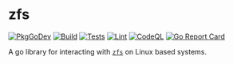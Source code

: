 # zfs

[![PkgGoDev](https://pkg.go.dev/badge/github.com/tuxdude/zfs)](https://pkg.go.dev/github.com/tuxdude/zfs) [![Build](https://github.com/Tuxdude/zfs/actions/workflows/build.yml/badge.svg)](https://github.com/Tuxdude/zfs/actions/workflows/build.yml) [![Tests](https://github.com/Tuxdude/zfs/actions/workflows/tests.yml/badge.svg)](https://github.com/Tuxdude/zfs/actions/workflows/tests.yml) [![Lint](https://github.com/Tuxdude/zfs/actions/workflows/lint.yml/badge.svg)](https://github.com/Tuxdude/zfs/actions/workflows/lint.yml) [![CodeQL](https://github.com/Tuxdude/zfs/actions/workflows/codeql-analysis.yml/badge.svg)](https://github.com/Tuxdude/zfs/actions/workflows/codeql-analysis.yml) [![Go Report Card](https://goreportcard.com/badge/github.com/tuxdude/zfs)](https://goreportcard.com/report/github.com/tuxdude/zfs)

A go library for interacting with
[`zfs`](https://openzfs.github.io/openzfs-docs/Project%20and%20Community/index.html)
on Linux based systems.
